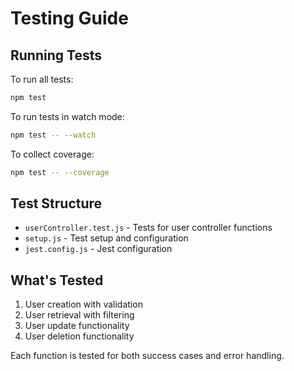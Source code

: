 # Testing Guide

## Running Tests

To run all tests:

```bash
npm test
```

To run tests in watch mode:

```bash
npm test -- --watch
```

To collect coverage:

```bash
npm test -- --coverage
```

## Test Structure

- `userController.test.js` - Tests for user controller functions
- `setup.js` - Test setup and configuration
- `jest.config.js` - Jest configuration

## What's Tested

1. User creation with validation
2. User retrieval with filtering
3. User update functionality
4. User deletion functionality

Each function is tested for both success cases and error handling.

